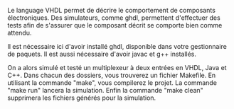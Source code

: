 Le language VHDL permet de décrire le comportement
de composants électroniques. Des simulateurs, comme
ghdl, permettent d'effectuer des tests afin de 
s'assurer que le composant décrit se comporte bien 
comme attendu.

Il est nécessaire ici d'avoir installé ghdl, disponible
dans votre gestionnaire de paquets. Il est aussi 
nécessaire d'avoir javac et g++ installés.

On a alors simulé et testé un multiplexeur à deux 
entrées en VHDL, Java et C++. Dans chacun des dossiers,
vous trouverez un fichier Makefile. En utilisant la 
commande "make", vous compilerez le projet. La commande
"make run" lancera la simulation. Enfin la commande 
"make clean" supprimera les fichiers générés pour la
simulation.